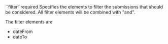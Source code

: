 <tr>
<td>``filter``</td><td>required</td>
<td>
Specifies the elements to filter the submissions that should be considered.
All filter elements will be combined with "and".


The filter elements are

<ul>
 
<li>
dateFrom
</li>
<li>
dateTo
</li>
 
</ul> 

</td>
<td>
</td>
<td></td>
</tr>
 